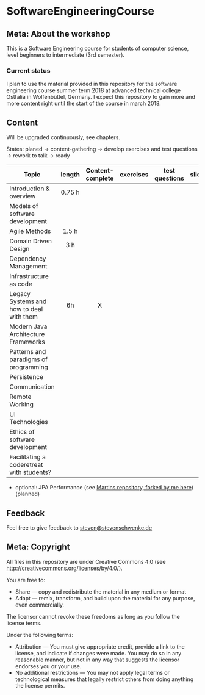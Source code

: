 # SoftwareEngineeringCourse

## Meta: About the workshop
This is a Software Engineering course for students of computer science, level beginners to intermediate (3rd semester). 


### Current status
I plan to use the material provided in this repository for the software engineering course summer term 2018 at advanced technical college Ostfalia in Wolfenbüttel, Germany. I expect this repository to gain more and more content right until the start of the course in march 2018.

## Content
Will be upgraded continuously, see chapters.

States: planed -> content-gathering -> develop exercises and test questions -> rework to talk -> ready 


| Topic | length | Content-complete|exercises|test questions|slides|
|---|:---:|:---:|:---:|:---:|:---:|
| Introduction & overview | 0.75 h |  ||||
| Models of software development |  |  ||||
| Agile Methods | 1.5 h |  ||||
| Domain Driven Design | 3 h |  ||||
| Dependency Management |  |  ||||
| Infrastructure as code |  |  ||||
| Legacy Systems and how to deal with them | 6h | X ||||
| Modern Java Architecture Frameworks |  |  ||||
| Patterns and paradigms of programming |  |  ||||
| Persistence |  |  ||||
| Communication |  |  ||||
| Remote Working |  |  ||||
| UI Technologies |  |  ||||
| Ethics of software development |  |  ||||
| Facilitating a coderetreat with students? |  |  ||||

- optional: JPA Performance (see [Martins repository, forked by me here](https://github.com/stevenschwenke/jpa-performance)) (planned)

## Feedback
Feel free to give feedback to steven@stevenschwenke.de

## Meta: Copyright
All files in this repository are under Creative Commons 4.0 (see http://creativecommons.org/licenses/by/4.0/). 

You are free to:

- Share — copy and redistribute the material in any medium or format
- Adapt — remix, transform, and build upon the material for any purpose, even commercially.

The licensor cannot revoke these freedoms as long as you follow the license terms.

Under the following terms:

- Attribution — You must give appropriate credit, provide a link to the license, and indicate if changes were made. You may do so in any reasonable manner, but not in any way that suggests the licensor endorses you or your use.
- No additional restrictions — You may not apply legal terms or technological measures that legally restrict others from doing anything the license permits.
